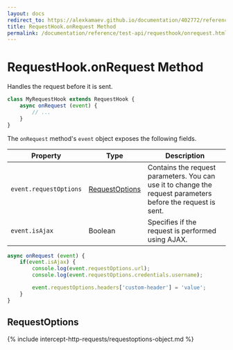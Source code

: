 ```yaml
---
layout: docs
redirect_to: https://alexkamaev.github.io/documentation/402772/reference/test-api/requesthook/onrequest
title: RequestHook.onRequest Method
permalink: /documentation/reference/test-api/requesthook/onrequest.html
---
```

# RequestHook.onRequest Method

Handles the request before it is sent.

```js
class MyRequestHook extends RequestHook {
    async onRequest (event) {
        // ...
    }
}
```

The `onRequest` method's `event` object exposes the following fields.

Property | Type | Description
-------- | ---- | --------------
`event.requestOptions` | [RequestOptions](#requestoptions) | Contains the request parameters. You can use it to change the request parameters before the request is sent.
`event.isAjax`         | Boolean | Specifies if the request is performed using AJAX.

```js
async onRequest (event) {
    if(event.isAjax) {
        console.log(event.requestOptions.url);
        console.log(event.requestOptions.credentials.username);

        event.requestOptions.headers['custom-header'] = 'value';
    }
}
```

## RequestOptions

{% include intercept-http-requests/requestoptions-object.md %}